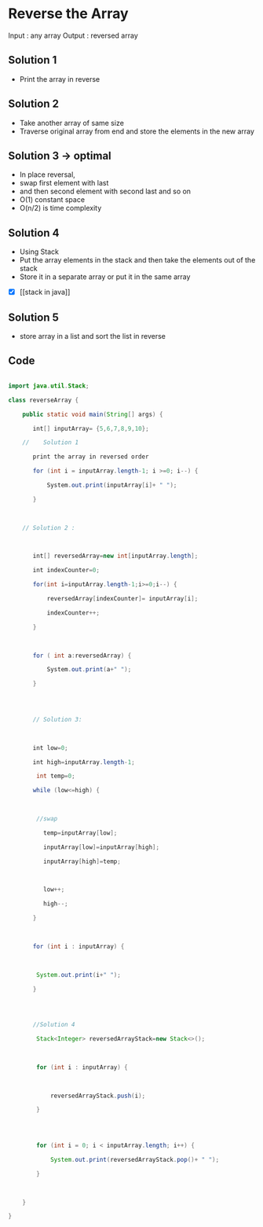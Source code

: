# Reverse the Array

Input : any array
Output : reversed array

## Solution 1 
- Print the array in reverse

## Solution 2
- Take another array of same size
- Traverse original array from end and store the elements in the new array

## Solution 3 -> optimal 
- In place reversal, 
- swap first element with last 
- and then second element with second last and so on
- O(1) constant space
- O(n/2) is time complexity 

## Solution 4 
- Using Stack
- Put the array elements in the stack and then take the elements out of the stack 
- Store it in a separate array or put it in the same array
- [x] [[stack in java]]

## Solution 5
- store array in a list and sort the list in reverse 
## Code
```java 

import java.util.Stack;

class reverseArray {

    public static void main(String[] args) {

       int[] inputArray= {5,6,7,8,9,10};

    //    Solution 1

       print the array in reversed order

       for (int i = inputArray.length-1; i >=0; i--) {

           System.out.print(inputArray[i]+ " ");

       }

  

    // Solution 2 :

  

       int[] reversedArray=new int[inputArray.length];

       int indexCounter=0;

       for(int i=inputArray.length-1;i>=0;i--) {

           reversedArray[indexCounter]= inputArray[i];

           indexCounter++;

       }

  

       for ( int a:reversedArray) {

           System.out.print(a+" ");

       }

  
  

       // Solution 3:

  

       int low=0;

       int high=inputArray.length-1;

        int temp=0;

       while (low<=high) {

  

        //swap

          temp=inputArray[low];

          inputArray[low]=inputArray[high];

          inputArray[high]=temp;  

  

          low++;

          high--;

       }

  

       for (int i : inputArray) {

  

        System.out.print(i+" ");

       }

  
  

       //Solution 4

        Stack<Integer> reversedArrayStack=new Stack<>();

  

        for (int i : inputArray) {

  

            reversedArrayStack.push(i);

        }

  
  

        for (int i = 0; i < inputArray.length; i++) {

            System.out.print(reversedArrayStack.pop()+ " ");

        }

  

    }

}
```